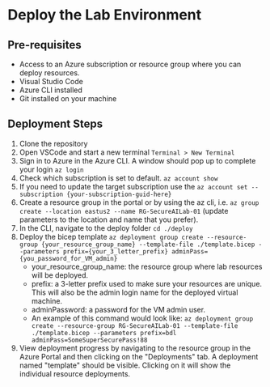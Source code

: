 # Deploy the Lab Environment
## Pre-requisites
* Access to an Azure subscription or resource group where you can deploy resources. 
* Visual Studio Code 
* Azure CLI installed
* Git installed on your machine

## Deployment Steps
1. Clone the repository 
1. Open VSCode and start a new terminal ``Terminal > New Terminal``
1. Sign in to Azure in the Azure CLI. A window should pop up to complete your login ``az login``
1. Check which subscription is set to default. ``az account show``
1. If you need to update the target subscription use the ``az account set --subscription {your-subscription-guid-here}``
1. Create a resource group in the portal or by using the az cli, i.e. ``az group create --location eastus2 --name RG-SecureAILab-01`` (update parameters to the location and name that you prefer). 
1. In the CLI, navigate to the deploy folder ``cd ./deploy``
1. Deploy the bicep template ``az deployment group create --resource-group {your_resource_group_name} --template-file ./template.bicep --parameters prefix={your_3_letter_prefix} adminPass={you_password_for_VM_admin}``
    * your_resource_group_name: the resource group where lab resources will be deployed. 
    * prefix: a 3-letter prefix used to make sure your resources are unique. This will also be the admin login name for the deployed virtual machine.
    * adminPassword: a password for the VM admin user.
    * An example of this command would look like:  ``az deployment group create --resource-group RG-SecureAILab-01 --template-file ./template.bicep --parameters prefix=bdl adminPass=SomeSuperSecurePass!88``
1. View deployment progress by navigating to the resource group in the Azure Portal and then clicking on the "Deployments" tab. A deployment named "template" should be visible. Clicking on it will show the individual resource deployments. 
